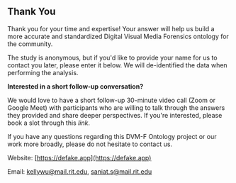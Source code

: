 ## Thank You

Thank you for your time and expertise! Your answer will help us build a more accurate and standardized Digital Visual Media Forensics ontology for the community.

The study is anonymous, but if you'd like to provide your name for us to contact you later, please enter it below. We will de-identified the data when performing the analysis.

**Interested in a short follow-up conversation?**

We would love to have a short follow-up 30-minute video call (Zoom or Google Meet) with participants who are willing to talk through the answers they provided and share deeper perspectives. If you're interested, please book a slot through this *link*.

If you have any questions regarding this DVM-F Ontology project or our work more broadly, please do not hesitate to contact us.

Website: [https://defake.app](https://defake.app)

Email: [kellywu@mail.rit.edu](mailto:kellywu@mail.rit.edu), [saniat.s@mail.rit.edu](mailto:saniat.s@mail.rit.edu) 